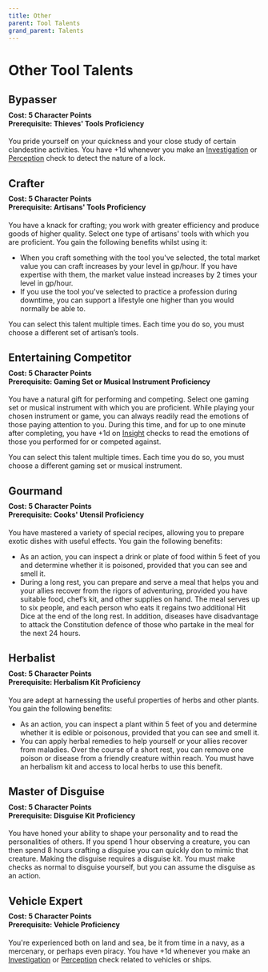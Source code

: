 ```yaml
---
title: Other
parent: Tool Talents
grand_parent: Talents
---
```


# Other Tool Talents

## Bypasser

<div style="margin-top:-10px;"></div>

#### **Cost:** 5 Character Points<br>**Prerequisite:** Thieves' Tools Proficiency
You pride yourself on your quickness and your close study of certain clandestine activities. You have +1d whenever you make an [Investigation](https://stormchaserroleplaying.com/stormchaserRPG/Skills/Investigation/) or [Perception](https://stormchaserroleplaying.com/stormchaserRPG/General/Perception/) check to detect the nature of a lock.

## Crafter

<div style="margin-top:-10px;"></div>

#### **Cost:** 5 Character Points<br>**Prerequisite:** Artisans' Tools Proficiency
You have a knack for crafting; you work with greater efficiency and produce goods of higher quality. Select one type of artisans' tools with which you are proficient. You gain the following benefits whilst using it:
* When you craft something with the tool you've selected, the total market value you can craft increases by your level in gp/hour. If you have expertise with them, the market value instead increases by 2 times your level in gp/hour.
* If you use the tool you've selected to practice a profession during downtime, you can support a lifestyle one higher than you would normally be able to.

You can select this talent multiple times. Each time you do so, you must choose a different set of artisan’s tools.

## Entertaining Competitor

<div style="margin-top:-10px;"></div>

#### **Cost:** 5 Character Points<br>**Prerequisite:** Gaming Set or Musical Instrument Proficiency
You have a natural gift for performing and competing. Select one gaming set or musical instrument with which you are proficient. While playing your chosen instrument or game, you can always readily read the emotions of those paying attention to you. During this time, and for up to one minute after completing, you have +1d on [Insight](https://stormchaserroleplaying.com/stormchaserRPG/Skills/Insight/) checks to read the emotions of those you performed for or competed against.

You can select this talent multiple times. Each time you do so, you must choose a different gaming set or musical instrument.

## Gourmand

<div style="margin-top:-10px;"></div>

#### **Cost:** 5 Character Points<br>**Prerequisite:** Cooks' Utensil Proficiency
You have mastered a variety of special recipes, allowing you to prepare exotic dishes with useful effects. You gain the following benefits:
* As an action, you can inspect a drink or plate of food within 5 feet of you and determine whether it is poisoned, provided that you can see and smell it.
* During a long rest, you can prepare and serve a meal that helps you and your allies recover from the rigors of adventuring, provided you have suitable food, chef’s kit, and other supplies on hand. The meal serves up to six people, and each person who eats it regains two additional Hit Dice at the end of the long rest. In addition, diseases have disadvantage to attack the Constitution defence of those who partake in the meal for the next 24 hours.

## Herbalist

<div style="margin-top:-10px;"></div>

#### **Cost:** 5 Character Points<br>**Prerequisite:** Herbalism Kit Proficiency
You are adept at harnessing the useful properties of herbs and other plants. You gain the following benefits:
* As an action, you can inspect a plant within 5 feet of you and determine whether it is edible or poisonous, provided that you can see and smell it.
* You can apply herbal remedies to help yourself or your allies recover from maladies. Over the course of a short rest, you can remove one poison or disease from a friendly creature within reach. You must have an herbalism kit and access to local herbs to use this benefit.

## Master of Disguise

<div style="margin-top:-10px;"></div>

#### **Cost:** 5 Character Points<br>**Prerequisite:** Disguise Kit Proficiency
You have honed your ability to shape your personality and to read the personalities of others. If you spend 1 hour observing a creature, you can then spend 8 hours crafting a disguise you can quickly don to mimic that creature. Making the disguise requires a disguise kit. You must make checks as normal to disguise yourself, but you can assume the disguise as an action.

## Vehicle Expert

<div style="margin-top:-10px;"></div>

#### **Cost:** 5 Character Points<br>**Prerequisite:** Vehicle Proficiency
You're experienced both on land and sea, be it from time in a navy, as a mercenary, or perhaps even piracy. You have +1d whenever you make an [Investigation](https://stormchaserroleplaying.com/stormchaserRPG/Skills/Investigation/) or [Perception](https://stormchaserroleplaying.com/stormchaserRPG/General/Perception/) check related to vehicles or ships.
